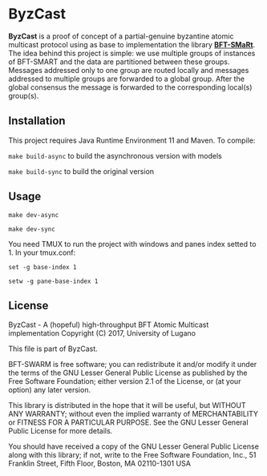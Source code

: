 # ByzCast

**ByzCast** is a proof of concept of a partial-genuine byzantine atomic multicast protocol using as base to implementation the library **[BFT-SMaRt][1]**. 
The idea behind this project is simple: we use multiple groups of instances of BFT-SMART and the data are partitioned between these groups. 
Messages addressed only to one group are routed locally and messages addressed to multiple groups are forwarded to a global group. 
After the global consensus the message is forwarded to the corresponding local(s) group(s).

[1]: https://github.com/bft-smart/library

## Installation

This project requires Java Runtime Environment 11 and Maven. 
To compile:
   
``make build-async`` to build the asynchronous version with models

``make build-sync`` to build the original version


## Usage

``make dev-async``

``make dev-sync``

You need TMUX to run the project with windows and panes index setted to 1. In your tmux.conf:

``set -g base-index 1``

``setw -g pane-base-index 1``


## License

ByzCast - A (hopeful) high-throughput BFT Atomic Multicast implementation
Copyright (C) 2017, University of Lugano

This file is part of ByzCast.

BFT-SWARM is free software; you can redistribute it and/or
modify it under the terms of the GNU Lesser General Public
License as published by the Free Software Foundation; either
version 2.1 of the License, or (at your option) any later version.

This library is distributed in the hope that it will be useful,
but WITHOUT ANY WARRANTY; without even the implied warranty of
MERCHANTABILITY or FITNESS FOR A PARTICULAR PURPOSE.  See the GNU
Lesser General Public License for more details.

You should have received a copy of the GNU Lesser General Public
License along with this library; if not, write to the Free Software
Foundation, Inc., 51 Franklin Street, Fifth Floor, Boston, MA  02110-1301  USA